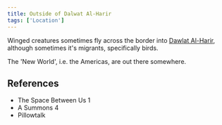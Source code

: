 ```yaml
---
title: Outside of Dalwat Al-Harir
tags: ['Location']
---
```

Winged creatures sometimes fly across the border into [Dawlat Al-Harir](wiki/Dawlat%20al-harir.md), although sometimes it's migrants, specifically birds.

The 'New World', i.e. the Americas, are out there somewhere.

## References
- The Space Between Us 1
- A Summons 4
- Pillowtalk
